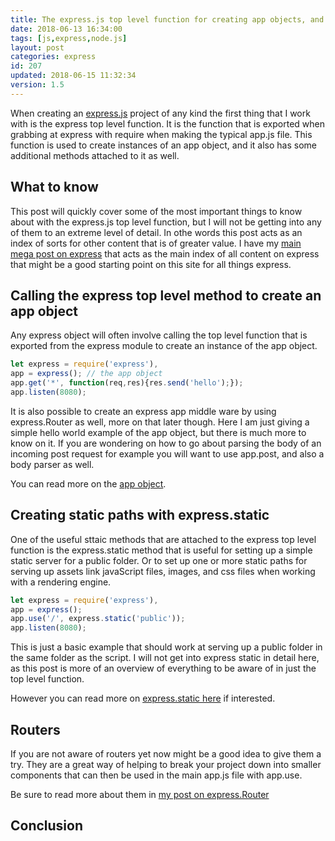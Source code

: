 ```yaml
---
title: The express.js top level function for creating app objects, and more.
date: 2018-06-13 16:34:00
tags: [js,express,node.js]
layout: post
categories: express
id: 207
updated: 2018-06-15 11:32:34
version: 1.5
---
```


When creating an [express.js](https://expressjs.com/) project of any kind the first thing that I work with is the express top level function. It is the function that is exported when grabbing at express with require when making the typical app.js file. This function is used to create instances of an app object, and it also has some additional methods attached to it as well.

<!-- more -->

## What to know

This post will quickly cover some of the most important things to know about with the express.js top level function, but I will not be getting into any of them to an extreme level of detail. In othe words this post acts as an index of sorts for other content that is of greater value. I have my [main mega post on express](/2018/06/12/express/) that acts as the main index of all content on express that might be a good starting point on this site for all things express.


## Calling the express top level method to create an app object

Any express object will often involve calling the top level function that is exported from the express module to create an instance of the app object.

```js
let express = require('express'),
app = express(); // the app object
app.get('*', function(req,res){res.send('hello');});
app.listen(8080);
```

It is also possible to create an express app middle ware by using express.Router as well, more on that later though. Here I am just giving a simple hello world example of the app object, but there is much more to know on it. If you are wondering on how to go about parsing the body of an incoming post request for example you will want to use app.post, and also a body parser as well.

You can read more on the [app object](/2018/06/15/express-app-object/).

## Creating static paths with express.static

One of the useful sttaic methods that are attached to the express top level function is the express.static method that is useful for setting up a simple static server for a public folder. Or to set up one or more static paths for serving up assets link javaScript files, images, and css files when working with a rendering engine.

```js
let express = require('express'),
app = express();
app.use('/', express.static('public'));
app.listen(8080);
```

This is just a basic example that should work at serving up a public folder in the same folder as the script. I will not get into express static in detail here, as this post is more of an overview of everything to be aware of in just the top level function.

However you can read more on [express.static here](/2018/05/24/express-static/) if interested.

## Routers

If you are not aware of routers yet now might be a good idea to give them a try. They are a great way of helping to break your project down into smaller components that can then be used in the main app.js file with app.use.

Be sure to read more about them in [my post on express.Router](/2018/05/22/express-routers/)

## Conclusion